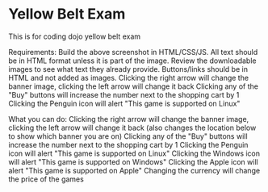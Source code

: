 # Yellow Belt Exam
 
This is for coding dojo yellow belt exam

Requirements:
Build the above screenshot in HTML/CSS/JS.
All text should be in HTML format unless it is part of the image. Review the downloadable images to see what text they already provide.
Buttons/links should be in HTML and not added as images.
Clicking the right arrow will change the banner image, clicking the left arrow will change it back
Clicking any of the "Buy" buttons will increase the number next to the shopping cart by 1
Clicking the Penguin icon will alert "This game is supported on Linux"

What you can do:
Clicking the right arrow will change the banner image, clicking the left arrow will change it back (also changes the location below to show which banner you are on)
Clicking any of the "Buy" buttons will increase the number next to the shopping cart by 1
Clicking the Penguin icon will alert "This game is supported on Linux"
Clicking the Windows icon will alert "This game is supported on Windows"
Clicking the Apple icon will alert "This game is supported on Apple"
Changing the currency will change the price of the games 